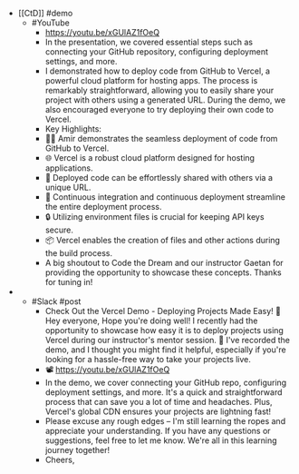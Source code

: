 - [[CtD]] #demo
	- #YouTube
		- https://youtu.be/xGUlAZ1fOeQ
		- In the presentation, we covered essential steps such as connecting your GitHub repository, configuring deployment settings, and more.
		- I demonstrated how to deploy code from GitHub to Vercel, a powerful cloud platform for hosting apps. The process is remarkably straightforward, allowing you to easily share your project with others using a generated URL. During the demo, we also encouraged everyone to try deploying their own code to Vercel.
		- Key Highlights:
		- 👨‍💻 Amir demonstrates the seamless deployment of code from GitHub to Vercel.
		- 🌐 Vercel is a robust cloud platform designed for hosting applications.
		- 🚀 Deployed code can be effortlessly shared with others via a unique URL.
		- 🔄 Continuous integration and continuous deployment streamline the entire deployment process.
		- 🔒 Utilizing environment files is crucial for keeping API keys secure.
		- 📦 Vercel enables the creation of files and other actions during the build process.
		- A big shoutout to Code the Dream and our instructor Gaetan for providing the opportunity to showcase these concepts. Thanks for tuning in!
-
	- #Slack #post
		- Check Out the Vercel Demo - Deploying Projects Made Easy! 🚀
		  Hey everyone,
		  Hope you're doing well! I recently had the opportunity to showcase how easy it is to deploy projects using Vercel during our instructor's mentor session. 🎉 I've recorded the demo, and I thought you might find it helpful, especially if you're looking for a hassle-free way to take your projects live.
		- 📽️ https://youtu.be/xGUlAZ1fOeQ
		- In the demo, we cover connecting your GitHub repo, configuring deployment settings, and more. It's a quick and straightforward process that can save you a lot of time and headaches. Plus, Vercel's global CDN ensures your projects are lightning fast!
		- Please excuse any rough edges – I'm still learning the ropes and appreciate your understanding. If you have any questions or suggestions, feel free to let me know. We're all in this learning journey together!
		- Cheers,